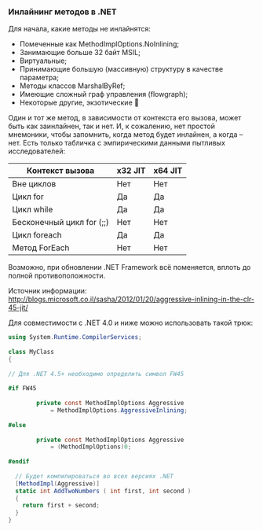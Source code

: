 ﻿### Инлайнинг методов в .NET

Для начала, какие методы не инлайнятся:

 * Помеченные как MethodImplOptions.NoInlining;
* Занимающие больше 32 байт MSIL;
* Виртуальные;
* Принимающие большую (массивную) структуру в качестве параметра;
* Методы классов MarshalByRef;
* Имеющие сложный граф управления (flowgraph);
* Некоторые другие, экзотические 🙂

Один и тот же метод, в зависимости от контекста его вызова, может быть как заинлайнен, так и нет. И, к сожалению, нет простой мнемоники, чтобы запомнить, когда метод будет инлайнен, а когда – нет. Есть только табличка с эмпирическими данными пытливых исследователей:

| Контекст вызова | x32 JIT | x64 JIT |
|-----------------|---------|---------|
| Вне циклов | Нет | Нет |
| Цикл for | Да | Да |
| Цикл while | Да | Да |
| Бесконечный цикл for (;;) | Нет | Нет |
| Цикл foreach | Да | Да |
| Метод ForEach | Нет | Нет |

Возможно, при обновлении .NET Framework всё поменяется, вплоть до полной противоположности.

Источник информации: http://blogs.microsoft.co.il/sasha/2012/01/20/aggressive-inlining-in-the-clr-45-jit/


Для совместимости с .NET 4.0 и ниже можно использовать такой трюк:
```csharp
using System.Runtime.CompilerServices;
 
class MyClass
{
 
// Для .NET 4.5+ необходимо определить символ FW45
 
#if FW45
 
        private const MethodImplOptions Aggressive
            = MethodImplOptions.AggressiveInlining;
 
#else
 
        private const MethodImplOptions Aggressive
            = (MethodImplOptions)0;
 
#endif
 
  // Будет компилироваться во всех версиях .NET
  [MethodImpl(Aggressive)]
  static int AddTwoNumbers ( int first, int second )
  {
    return first + second;
  }
}
```
